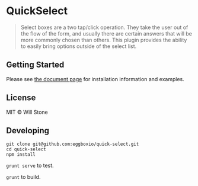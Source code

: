 # QuickSelect

> Select boxes are a two tap/click operation. They take the user out of the flow of the form, and usually there are certain answers that will be more commonly chosen than others. This plugin provides the ability to easily bring options outside of the select list.

## Getting Started

Please see [the document page](http://quick-select.eggbox.io) for installation information and examples.

## License

MIT © Will Stone

## Developing

```
git clone git@github.com:eggboxio/quick-select.git
cd quick-select
npm install
```

`grunt serve` to test.

`grunt` to build.
